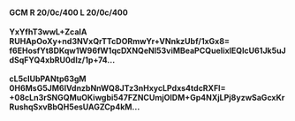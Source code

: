 #### GCM R 20/0c/400 L 20/0c/400
**YxYfhT3wwL+ZcaIA**<br/>**RUHApOoXy+nd3NVxQrTTcDORmwYr+VNnkzUbf/1xGx8=**<br/>**f6EHosfYt8DKqw1W96fW1qcDXNQeNl53viMBeaPCQueIixlEQlcU61Jk5uJdSqFYQ4xbRU0dIz/1p+74...**<br/><br/>
**cL5cIUbPANtp63gM**<br/>**0H6MsG5JM6lVdnzbNnWQ8JTz3nHxycLPdxs4tdcRXFI=**<br/>**+08cLn3rSNGQMuOKiwgbi547FZNCUmjOlDM+Gp4NXjLPj8yzwSaGcxKrRushqSxvBbQH5esUAGZCp4kM...**